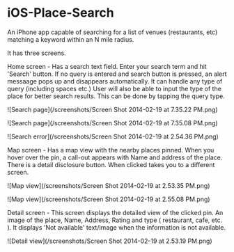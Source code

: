iOS-Place-Search
================
An iPhone app capable of searching for a list of venues (restaurants, etc) matching a keyword within an N mile radius.

It has three screens.

Home screen - Has a search text field. Enter your search term and hit 'Search' button. If no query is entered and search button is pressed, an alert messaage pops up and disappears automatically. It can handle any type of query (including spaces etc.) User will also be able to input the type of the place for better search results. This can be done by tapping the query type.
      
      
![Search page](/screenshots/Screen Shot 2014-02-19 at 7.35.22 PM.png)

![Search page](/screenshots/Screen Shot 2014-02-19 at 7.35.08 PM.png)

      
![Search error](/screenshots/Screen Shot 2014-02-19 at 2.54.36 PM.png)


Map screen - Has a map view with the nearby places pinned. When you hover over the pin, a call-out appears with Name and address of the place. There is a detail disclosure button. When clicked takes you to a different screen.
    
![Map view](/screenshots/Screen Shot 2014-02-19 at 2.53.35 PM.png)
      
![Map view](/screenshots/Screen Shot 2014-02-19 at 2.55.08 PM.png)
    
Detail screen - This screen displays the detailed view of the clicked pin. An image of the place, Name, Address, Rating and type ( restaurant, cafe, etc. ). It displays 'Not available' text/image when the information is not available.
    
![Detail view](/screenshots/Screen Shot 2014-02-19 at 2.53.19 PM.png)
